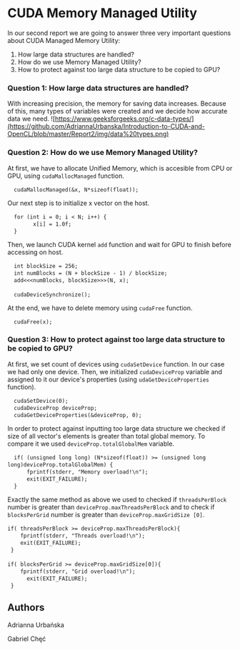 # CUDA Memory Managed Utility

In our second report we are going to answer three very important questions about CUDA Managed Memory Utility:

1. How large data structures are handled?
2. How do we use Memory Managed Utility?
3. How to protect against too large data structure to be copied to GPU?

### Question 1: How large data structures are handled?

With increasing precision, the memory for saving data increases. Because of this, many types of variables were created and we decide how accurate data we need.
![https://www.geeksforgeeks.org/c-data-types/](https://github.com/AdriannaUrbanska/Introduction-to-CUDA-and-OpenCL/blob/master/Report2/img/data%20types.png)



### Question 2: How do we use Memory Managed Utility?

At first, we have to allocate Unified Memory, which is accesible from CPU or GPU, using `cudaMallocManaged` function. 
```
  cudaMallocManaged(&x, N*sizeof(float));
```


Our next step is to initialize x vector on the host.
```
  for (int i = 0; i < N; i++) {
        x[i] = 1.0f;
  }
```


Then, we launch CUDA kernel `add` function and wait for GPU to finish before accessing on host.
```
  int blockSize = 256;
  int numBlocks = (N + blockSize - 1) / blockSize;
  add<<<numBlocks, blockSize>>>(N, x);
  
  cudaDeviceSynchronize();
```


At the end, we have to delete memory using `cudaFree` function.
```
  cudaFree(x);
```

### Question 3: How to protect against too large data structure to be copied to GPU?


At first, we set count of devices using `cudaSetDevice` function. In our case we had only one device.
Then, we initialized `cudaDeviceProp` variable and assigned to it our device's properties (using `udaGetDeviceProperties` function).
```
  cudaSetDevice(0);
  cudaDeviceProp deviceProp;
  cudaGetDeviceProperties(&deviceProp, 0);
```

In order to protect against inputting too large data structure we checked if size of all vector's elements is greater than total global memory. To compare it we used `deviceProp.totalGlobalMem` variable. 
```
  if( (unsigned long long) (N*sizeof(float)) >= (unsigned long long)deviceProp.totalGlobalMem) {
      fprintf(stderr, "Memory overload!\n");
      exit(EXIT_FAILURE);
  }
  ```
Exactly the same method as above we used to checked if `threadsPerBlock` number is greater than `deviceProp.maxThreadsPerBlock` and to check if `blocksPerGrid` number is greater than `deviceProp.maxGridSize [0]`.
  
  ```   
  if( threadsPerBlock >= deviceProp.maxThreadsPerBlock){
      fprintf(stderr, "Threads overload!\n");
      exit(EXIT_FAILURE);
   }

  if( blocksPerGrid >= deviceProp.maxGridSize[0]){
      fprintf(stderr, "Grid overload!\n");
    	exit(EXIT_FAILURE);
   }
```


## Authors

Adrianna Urbańska

Gabriel Chęć
